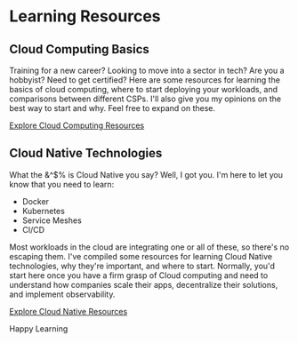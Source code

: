 # Learning Resources

## Cloud Computing Basics
Training for a new career? Looking to move into a sector in tech? Are you a hobbyist? Need to get certified?
Here are some resources for learning the basics of cloud computing, where to start deploying your workloads, and comparisons between different CSPs. I'll also give you my opinions on the best way to start and why. Feel free to expand on these.

[Explore Cloud Computing Resources](https://github.com/catinahat85/gitgudatcloudnative/tree/main/learning-resources/cloudcomputing)

## Cloud Native Technologies
What the &^$% is Cloud Native you say? Well, I got you. 
I'm here to let you know that you need to learn:
- Docker
- Kubernetes
- Service Meshes
- CI/CD

Most workloads in the cloud are integrating one or all of these, so there's no escaping them.
I've compiled some resources for learning Cloud Native technologies, why they're important, and where to start. Normally, you'd start here once you have a firm grasp of Cloud computing and need to understand how companies scale their apps, decentralize their solutions, and implement observability.

[Explore Cloud Native Resources](https://github.com/catinahat85/gitgudatcloudnative/tree/main/learning-resources/kubernetes)


Happy Learning
